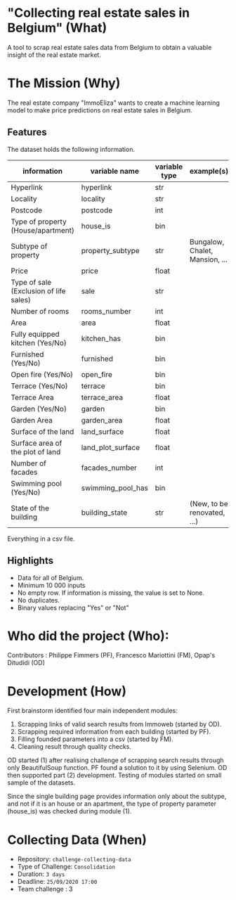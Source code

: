 # "Collecting real estate sales in Belgium" (What)
A tool to scrap real estate sales data from Belgium to obtain a valuable insight of the real estate market.

# The Mission (Why)
The real estate company "ImmoEliza" wants to create a machine learning model to make price predictions on real estate sales in Belgium. 

## Features 
The dataset holds the following information.

information|variable name|variable type|example(s)
---|---|---|---
Hyperlink|hyperlink|str||
Locality|locality|str||
Postcode|postcode|int||
Type of property (House/apartment)|house_is|bin||
Subtype of property|property_subtype|str|Bungalow, Chalet, Mansion, ...|
Price|price|float||
Type of sale (Exclusion of life sales)|sale|str|
Number of rooms|rooms_number|int|
Area|area|float|
Fully equipped kitchen (Yes/No)|kitchen_has|bin|
Furnished (Yes/No)|furnished|bin|
Open fire (Yes/No)|open_fire|bin|
Terrace (Yes/No)|terrace|bin|
Terrace Area|terrace_area|float| 
Garden (Yes/No)|garden|bin|
Garden Area|garden_area|float|
Surface of the land|land_surface|float|
Surface area of the plot of land|land_plot_surface|float|
Number of facades|facades_number|int|
Swimming pool (Yes/No)|swimming_pool_has|bin|
State of the building|building_state|str|(New, to be renovated, ...)

Everything in a csv file.

## Highlights
- Data for all of Belgium.
- Minimum 10 000 inputs
- No empty row. If information is missing, the value is set to None.
- No duplicates. 
- Binary values replacing "Yes" or "Not" 

# Who did the project (Who):
Contributors : Philippe Fimmers (PF), Francesco Mariottini (FM), Opap's Ditudidi (OD)

# Development (How)
First brainstorm identified four main independent modules:
1) Scrapping links of valid search results from Immoweb (started by OD).
2) Scrapping required information from each building (started by PF).
3) Filling founded parameters into a csv (started by FM).
4) Cleaning result through quality checks.

OD started (1) after realising challenge of scrapping search results through only BeautifulSoup function.
PF found a solution to it by using Selenium. OD then supported part (2) development.
Testing of modules started on small sample of the datasets.

Since the single building page provides information only about the subtype, and not if it is an house or an apartment, the type of property parameter (house_is) was checked during module (1).

# Collecting Data (When)
- Repository: `challenge-collecting-data`
- Type of Challenge: `Consolidation`
- Duration: `3 days`
- Deadline: `25/09/2020 17:00`
- Team challenge : 3



